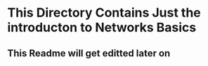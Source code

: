 # This Directory Contains Just the introducton to Networks Basics

## This Readme will get editted later on
